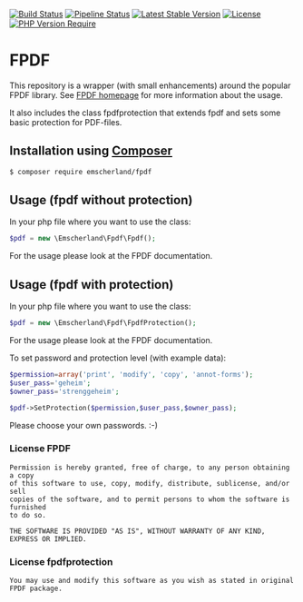 [![Build Status](https://travis-ci.org/Emscherland/fpdf.png)](https://travis-ci.org/Emscherland/fpdf)
[![Pipeline Status](https://gitlab.com/Emscherland/fpdf/badges/master/pipeline.svg)](https://gitlab.com/Emscherland/fpdf/-/commits/master)
[![Latest Stable Version](https://poser.pugx.org/emscherland/fpdf/v)](https://packagist.org/packages/emscherland/fpdf)
[![License](https://poser.pugx.org/emscherland/fpdf/license)](https://packagist.org/packages/emscherland/fpdf)
[![PHP Version Require](https://poser.pugx.org/emscherland/fpdf/require/php)](https://packagist.org/packages/emscherland/fpdf)

# FPDF
  
  This repository is a wrapper (with small enhancements) around the popular FPDF library.
  See [FPDF homepage](http://www.fpdf.org/) for more information about the usage.
  
  It also includes the class fpdfprotection that extends fpdf and sets some basic protection for PDF-files.
  
## Installation using [Composer](https://getcomposer.org/)
  ```sh
  $ composer require emscherland/fpdf
  ```
  
  
## Usage (fpdf without protection)

In your php file where you want to use the class: 
``` php
$pdf = new \Emscherland\Fpdf\Fpdf();
```
For the usage please look at the FPDF documentation.

## Usage (fpdf with protection)

In your php file where you want to use the class: 
``` php
$pdf = new \Emscherland\Fpdf\FpdfProtection();
```
For the usage please look at the FPDF documentation.

To set password and protection level (with example data):
``` php
$permission=array('print', 'modify', 'copy', 'annot-forms');
$user_pass='geheim';
$owner_pass='strenggeheim';

$pdf->SetProtection($permission,$user_pass,$owner_pass);
```
Please choose your own passwords. :-)



### License FPDF

```text
Permission is hereby granted, free of charge, to any person obtaining a copy
of this software to use, copy, modify, distribute, sublicense, and/or sell
copies of the software, and to permit persons to whom the software is furnished
to do so.

THE SOFTWARE IS PROVIDED "AS IS", WITHOUT WARRANTY OF ANY KIND, EXPRESS OR IMPLIED.
```

### License fpdfprotection
```text
You may use and modify this software as you wish as stated in original FPDF package.
```

